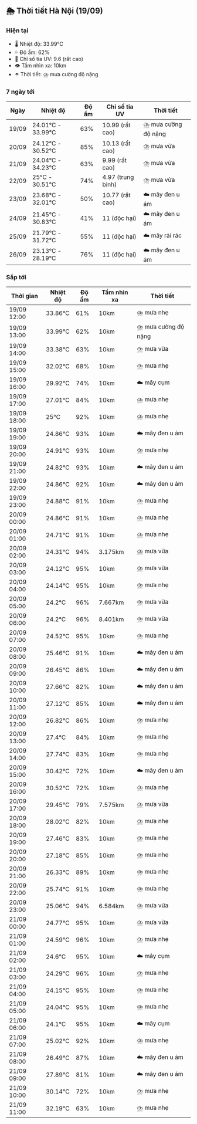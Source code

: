 ## 🌦️ Thời tiết Hà Nội (19/09)

### Hiện tại

- 🌡️ Nhiệt độ: 33.99℃
- 💦 Độ ẩm: 62%
- 🌟 Chỉ số tia UV: 9.6 (rất cao)
- 👁️ Tầm nhìn xa: 10km
- ☂️ Thời tiết: ⛈️ mưa cường độ nặng

### 7 ngày tới

| Ngày | Nhiệt độ | Độ ẩm | Chỉ số tia UV | Thời tiết |
| --- | --- | --- | --- | --- |
| 19/09 | 24.01℃ - 33.99℃ | 63% | 10.99 (rất cao) | ⛈️ mưa cường độ nặng |
| 20/09 | 24.12℃ - 30.52℃ | 85% | 10.13 (rất cao) | ⛈️ mưa vừa |
| 21/09 | 24.04℃ - 34.23℃ | 63% | 9.99 (rất cao) | ⛈️ mưa vừa |
| 22/09 | 25℃ - 30.51℃ | 74% | 4.97 (trung bình) | ⛈️ mưa vừa |
| 23/09 | 23.68℃ - 32.01℃ | 50% | 10.77 (rất cao) | ☁️ mây đen u ám |
| 24/09 | 21.45℃ - 30.83℃ | 41% | 11 (độc hại) | ☁️ mây đen u ám |
| 25/09 | 21.79℃ - 31.72℃ | 55% | 11 (độc hại) | ☁️ mây rải rác |
| 26/09 | 23.13℃ - 28.19℃ | 76% | 11 (độc hại) | ☁️ mây đen u ám |

### Sắp tới

| Thời gian | Nhiệt độ | Độ ẩm | Tầm nhìn xa | Thời tiết |
| --- | --- | --- | --- | --- |
| 19/09 12:00 | 33.86℃ | 61% | 10km | ⛈️ mưa nhẹ |
| 19/09 13:00 | 33.99℃ | 62% | 10km | ⛈️ mưa cường độ nặng |
| 19/09 14:00 | 33.38℃ | 63% | 10km | ⛈️ mưa vừa |
| 19/09 15:00 | 32.02℃ | 68% | 10km | ⛈️ mưa nhẹ |
| 19/09 16:00 | 29.92℃ | 74% | 10km | ☁️ mây cụm |
| 19/09 17:00 | 27.01℃ | 84% | 10km | ⛈️ mưa nhẹ |
| 19/09 18:00 | 25℃ | 92% | 10km | ⛈️ mưa nhẹ |
| 19/09 19:00 | 24.86℃ | 93% | 10km | ☁️ mây đen u ám |
| 19/09 20:00 | 24.91℃ | 93% | 10km | ⛈️ mưa nhẹ |
| 19/09 21:00 | 24.82℃ | 93% | 10km | ☁️ mây đen u ám |
| 19/09 22:00 | 24.86℃ | 92% | 10km | ☁️ mây đen u ám |
| 19/09 23:00 | 24.88℃ | 91% | 10km | ⛈️ mưa nhẹ |
| 20/09 00:00 | 24.86℃ | 91% | 10km | ⛈️ mưa nhẹ |
| 20/09 01:00 | 24.71℃ | 91% | 10km | ⛈️ mưa nhẹ |
| 20/09 02:00 | 24.31℃ | 94% | 3.175km | ⛈️ mưa vừa |
| 20/09 03:00 | 24.12℃ | 95% | 10km | ⛈️ mưa vừa |
| 20/09 04:00 | 24.14℃ | 95% | 10km | ⛈️ mưa nhẹ |
| 20/09 05:00 | 24.2℃ | 96% | 7.667km | ⛈️ mưa vừa |
| 20/09 06:00 | 24.2℃ | 96% | 8.401km | ⛈️ mưa vừa |
| 20/09 07:00 | 24.52℃ | 95% | 10km | ⛈️ mưa nhẹ |
| 20/09 08:00 | 25.46℃ | 91% | 10km | ☁️ mây đen u ám |
| 20/09 09:00 | 26.45℃ | 86% | 10km | ☁️ mây đen u ám |
| 20/09 10:00 | 27.66℃ | 82% | 10km | ☁️ mây đen u ám |
| 20/09 11:00 | 27.12℃ | 85% | 10km | ☁️ mây đen u ám |
| 20/09 12:00 | 26.82℃ | 86% | 10km | ⛈️ mưa nhẹ |
| 20/09 13:00 | 27.4℃ | 84% | 10km | ⛈️ mưa nhẹ |
| 20/09 14:00 | 27.74℃ | 83% | 10km | ⛈️ mưa nhẹ |
| 20/09 15:00 | 30.42℃ | 72% | 10km | ☁️ mây đen u ám |
| 20/09 16:00 | 30.52℃ | 72% | 10km | ⛈️ mưa nhẹ |
| 20/09 17:00 | 29.45℃ | 79% | 7.575km | ⛈️ mưa vừa |
| 20/09 18:00 | 28.02℃ | 82% | 10km | ⛈️ mưa nhẹ |
| 20/09 19:00 | 27.46℃ | 83% | 10km | ⛈️ mưa nhẹ |
| 20/09 20:00 | 27.18℃ | 85% | 10km | ⛈️ mưa nhẹ |
| 20/09 21:00 | 26.33℃ | 89% | 10km | ⛈️ mưa nhẹ |
| 20/09 22:00 | 25.74℃ | 91% | 10km | ⛈️ mưa nhẹ |
| 20/09 23:00 | 25.06℃ | 94% | 6.584km | ⛈️ mưa vừa |
| 21/09 00:00 | 24.77℃ | 95% | 10km | ⛈️ mưa vừa |
| 21/09 01:00 | 24.59℃ | 96% | 10km | ⛈️ mưa nhẹ |
| 21/09 02:00 | 24.6℃ | 95% | 10km | ☁️ mây cụm |
| 21/09 03:00 | 24.29℃ | 96% | 10km | ⛈️ mưa nhẹ |
| 21/09 04:00 | 24.15℃ | 95% | 10km | ⛈️ mưa nhẹ |
| 21/09 05:00 | 24.04℃ | 95% | 10km | ⛈️ mưa nhẹ |
| 21/09 06:00 | 24.1℃ | 95% | 10km | ☁️ mây cụm |
| 21/09 07:00 | 25.02℃ | 92% | 10km | ⛈️ mưa nhẹ |
| 21/09 08:00 | 26.49℃ | 87% | 10km | ☁️ mây đen u ám |
| 21/09 09:00 | 27.89℃ | 81% | 10km | ☁️ mây đen u ám |
| 21/09 10:00 | 30.14℃ | 72% | 10km | ⛈️ mưa nhẹ |
| 21/09 11:00 | 32.19℃ | 63% | 10km | ⛈️ mưa nhẹ |
